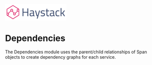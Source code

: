 <img src="images/logo.png" style="width: 200px;"/>

# Dependencies
The Dependencies module uses the parent/child relationships of Span objects to create dependency graphs for each service.
